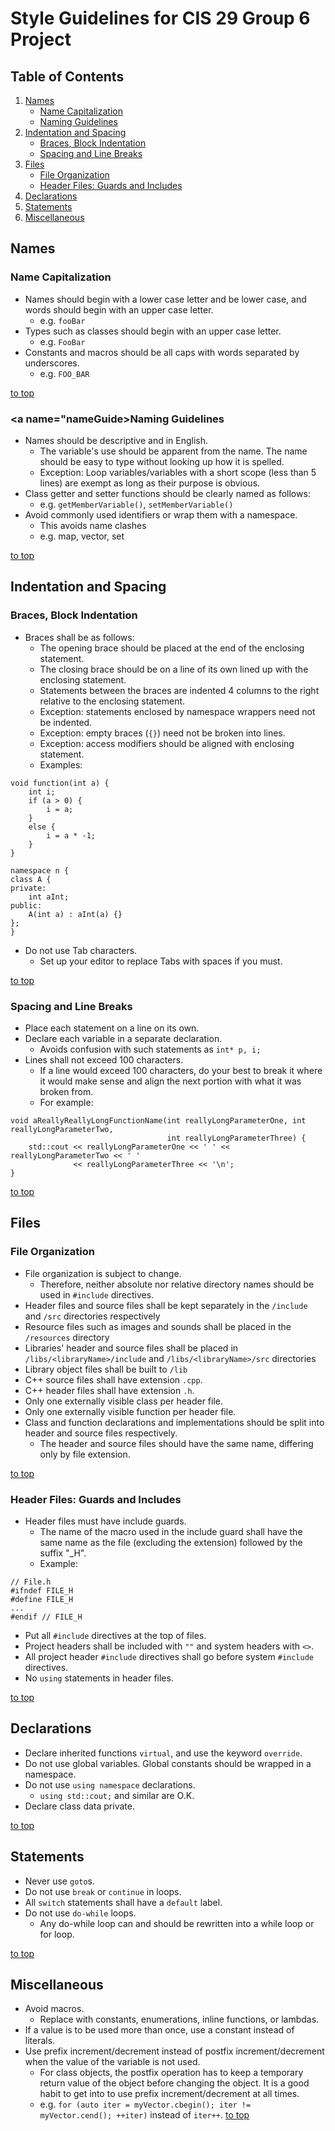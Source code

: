 # <a name="top"></a>Style Guidelines for CIS 29 Group 6 Project
## Table of Contents
1. [Names](#names)
   - [Name Capitalization](#nameCap)
   - [Naming Guidelines](#nameGuide)
2. [Indentation and Spacing](#spacing)
   - [Braces, Block Indentation](#spacingBraces)
   - [Spacing and Line Breaks](#spacingLines)
3. [Files](#files)
   - [File Organization](#fileOrg)
   - [Header Files: Guards and Includes](#fileHeader)
4. [Declarations](#declarations)
5. [Statements](#statements)
6. [Miscellaneous](#misc)

## <a name="names"></a>Names
### <a name="nameCap"></a>Name Capitalization
- Names should begin with a lower case letter and be lower case, and words should begin with an upper case letter.
  - e.g. `fooBar`
- Types such as classes should begin with an upper case letter.
  - e.g. `FooBar`
- Constants and macros should be all caps with words separated by underscores.
  - e.g. `FOO_BAR`

[to top](#top)

### <a name="nameGuide></a>Naming Guidelines
- Names should be descriptive and in English.
  - The variable's use should be apparent from the name. The name should be easy to type without looking up how it is spelled.
  - Exception: Loop variables/variables with a short scope (less than 5 lines) are exempt as long as their purpose is obvious.
- Class getter and setter functions should be clearly named as follows:
  - e.g. `getMemberVariable()`, `setMemberVariable()`
- Avoid commonly used identifiers or wrap them with a namespace.
  - This avoids name clashes
  - e.g. map, vector, set

[to top](#top)

## <a name="spacing"></a>Indentation and Spacing
### <a name="spacingBraces"></a>Braces, Block Indentation
- Braces shall be as follows:
  - The opening brace should be placed at the end of the enclosing statement.
  - The closing brace should be on a line of its own lined up with the enclosing statement.
  - Statements between the braces are indented 4 columns to the right relative to the enclosing statement.
  - Exception: statements enclosed by namespace wrappers need not be indented.
  - Exception: empty braces (`{}`) need not be broken into lines.
  - Exception: access modifiers should be aligned with enclosing statement.
  - Examples:
```
void function(int a) {
    int i;
    if (a > 0) {
        i = a;
    }
    else {
        i = a * -1;
    }
}
```
```
namespace n {
class A {
private:
    int aInt;
public:
    A(int a) : aInt(a) {}
};
}
```
- Do not use Tab characters.
  - Set up your editor to replace Tabs with spaces if you must.

[to top](#top)

### <a name="spacingLines"></a>Spacing and Line Breaks
- Place each statement on a line on its own.
- Declare each variable in a separate declaration.
  - Avoids confusion with such statements as `int* p, i;`
- Lines shall not exceed 100 characters.
  - If a line would exceed 100 characters, do your best to break it where it would make sense and align the next portion with what it was broken from.
  - For example:
```
void aReallyReallyLongFunctionName(int reallyLongParameterOne, int reallyLongParameterTwo, 
                                   int reallyLongParameterThree) {
    std::cout << reallyLongParameterOne << ' ' << reallyLongParameterTwo << ' '
              << reallyLongParameterThree << '\n';
}
```


[to top](#top)

## <a name="files"></a>Files
### <a name="fileOrg"></a>File Organization
- File organization is subject to change.
  - Therefore, neither absolute nor relative directory names should be used in `#include` directives.
- Header files and source files shall be kept separately in the `/include` and `/src` directories respectively
- Resource files such as images and sounds shall be placed in the `/resources` directory
- Libraries' header and source files shall be placed in `/libs/<libraryName>/include` and `/libs/<libraryName>/src` directories
- Library object files shall be built to `/lib`
- C++ source files shall have extension `.cpp`.
- C++ header files shall have extension `.h`.
- Only one externally visible class per header file.
- Only one externally visible function per header file.
- Class and function declarations and implementations should be split into header and source files respectively.
  - The header and source files should have the same name, differing only by file extension.

[to top](#top)

### <a name="fileHeader"></a>Header Files: Guards and Includes
- Header files must have include guards.
  - The name of the macro used in the include guard shall have the same name as the file (excluding the extension) followed by the suffix "_H".
  - Example:
```
// File.h
#ifndef FILE_H
#define FILE_H
...
#endif // FILE_H
```
- Put all `#include` directives at the top of files.
- Project headers shall be included with `""` and system headers with `<>`.
- All project header `#include` directives shall go before system `#include` directives.
- No `using` statements in header files.

[to top](#top)

## <a name="declarations"></a>Declarations
- Declare inherited functions `virtual`, and use the keyword `override`.
- Do not use global variables. Global constants should be wrapped in a namespace.
- Do not use `using namespace` declarations.
  - `using std::cout;` and similar are O.K.
- Declare class data private.

[to top](#top)

## <a name="statements"></a>Statements
- Never use `goto`s.
- Do not use `break` or `continue` in loops.
- All `switch` statements shall have a `default` label.
- Do not use `do-while` loops.
  - Any do-while loop can and should be rewritten into a while loop or for loop.

[to top](#top)

## <a name="misc"></a>Miscellaneous
- Avoid macros.
  - Replace with constants, enumerations, inline functions, or lambdas.
- If a value is to be used more than once, use a constant instead of literals.
- Use prefix increment/decrement instead of postfix increment/decrement when the value of the variable is not used.
  - For class objects, the postfix operation has to keep a temporary return value of the object before changing the object. It is a good habit to get into to use prefix increment/decrement at all times.
  - e.g. `for (auto iter = myVector.cbegin(); iter != myVector.cend(); ++iter)` instead of `iter++`.
[to top](#top)
